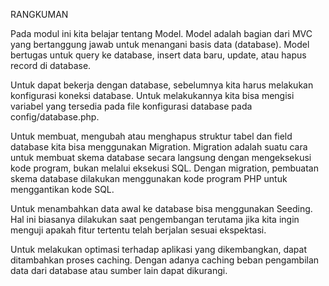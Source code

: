 RANGKUMAN

Pada modul ini kita belajar tentang Model. Model adalah bagian dari MVC yang bertanggung jawab untuk menangani basis data (database). Model bertugas untuk query ke database, insert data baru, update, atau hapus record di database.

Untuk dapat bekerja dengan database, sebelumnya kita harus melakukan konfigurasi koneksi database. Untuk melakukannya kita bisa mengisi variabel yang tersedia pada file konfigurasi database pada config/database.php.

Untuk membuat, mengubah atau menghapus struktur tabel dan field database kita bisa menggunakan Migration. Migration adalah suatu cara untuk membuat skema database secara langsung dengan mengeksekusi kode program, bukan melalui eksekusi SQL. Dengan migration, pembuatan skema database dilakukan menggunakan kode program PHP untuk menggantikan kode SQL.

Untuk menambahkan data awal ke database bisa menggunakan Seeding. Hal ini biasanya dilakukan saat pengembangan terutama jika kita ingin menguji apakah fitur tertentu telah berjalan sesuai ekspektasi.

Untuk melakukan optimasi terhadap aplikasi yang dikembangkan, dapat ditambahkan proses caching. Dengan adanya caching beban pengambilan data dari database atau sumber lain dapat dikurangi.

